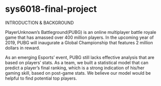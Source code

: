 # sys6018-final-project

INTRODUCTION & BACKGROUND

PlayerUnknown’s Battleground(PUBG) is an online multiplayer battle royale game that has amassed over 400 million players. In the upcoming year of 2019, PUBG will inaugurate a Global Championship that features 2 million dollars in reward.

As an emerging Esports’ event, PUBG still lacks effective analysis that are based on players’ stats. As a team, we built a statistical model that can predict a player’s final ranking, which is a strong indication of his/her gaming skill, based on post-game stats. We believe our model would be helpful to find potential top players.
